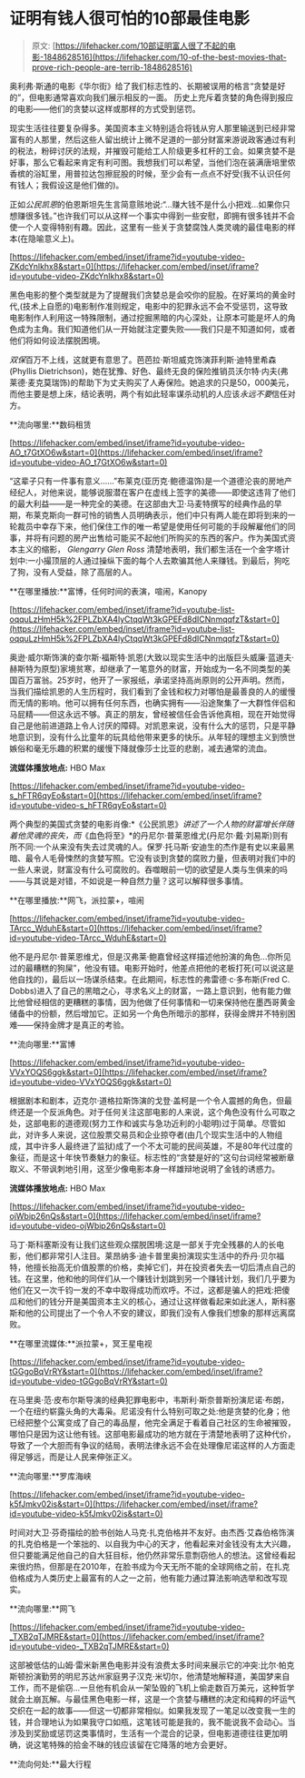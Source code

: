 # 证明有钱人很可怕的10部最佳电影

> 原文: [https://lifehacker.com/10部证明富人很了不起的电影-1848628516](https://lifehacker.com/10-of-the-best-movies-that-prove-rich-people-are-terrib-1848628516)

奥利弗·斯通的电影《华尔街》给了我们标志性的、长期被误用的格言“贪婪是好的”，但电影通常喜欢向我们展示相反的一面。
历史上充斥着贪婪的角色得到报应的电影——他们的贪婪以这样或那样的方式受到惩罚。

现实生活往往要复杂得多。美国资本主义特别适合将钱从穷人那里输送到已经非常富有的人那里，然后这些人留出统计上微不足道的一部分财富来游说政客通过有利的税法，粉碎讨厌的法规，并摧毁可能给工人阶级更多杠杆的工会。如果贪婪不是好事，那么它看起来肯定有利可图。我想我们可以希望，当他们泡在装满唐培里侬香槟的浴缸里，用普拉达包擦屁股的时候，至少会有一点点不好受(我不认识任何有钱人；我假设这是他们做的)。

正如*公民凯恩*的伯恩斯坦先生言简意赅地说:“...赚大钱不是什么小把戏...如果你只想赚很多钱。”也许我们可以从这样一个事实中得到一些安慰，即拥有很多钱并不会使一个人变得特别有趣。因此，这里有一些关于贪婪腐蚀人类灵魂的最佳电影的样本(在隐喻意义上)。

 [https://lifehacker.com/embed/inset/iframe?id=youtube-video-ZKdcYnlkhx8&start=0](https://lifehacker.com/embed/inset/iframe?id=youtube-video-ZKdcYnlkhx8&start=0) 

黑色电影的整个类型就是为了提醒我们贪婪总是会咬你的屁股。在好莱坞的黄金时代,(技术上自愿的)电影制作准则规定，电影中的犯罪永远不会不受惩罚，这导致电影制作人利用这一特殊限制，通过挖掘黑暗的内心深处，让原本可能是坏人的角色成为主角。我们知道他们从一开始就注定要失败——我们只是不知道如何，或者他们将如何设法摆脱困境。

*双保*百万不上线，这就更有意思了。芭芭拉·斯坦威克饰演菲利斯·迪特里希森(Phyllis Dietrichson)，她在犹豫、好色、最终无良的保险推销员沃尔特·内夫(弗莱德·麦克莫瑞饰)的帮助下为丈夫购买了人寿保险。她追求的只是50，000美元，而他主要是想上床，结论表明，两个有如此轻率谋杀动机的人应该*永远不要*信任对方。

**流向哪里:**数码租赁

 [https://lifehacker.com/embed/inset/iframe?id=youtube-video-AO_t7GtXO6w&start=0](https://lifehacker.com/embed/inset/iframe?id=youtube-video-AO_t7GtXO6w&start=0) 

“这辈子只有一件事有意义……”布莱克(亚历克·鲍德温饰)是一个道德沦丧的房地产经纪人，对他来说，能够说服潜在客户在虚线上签字的美德——即使这违背了他们的最大利益——是一种完全的美德。在这部由大卫·马麦特撰写的经典作品的早期，布莱克斯向一群可怜的销售人员明确表示，他们中只有两人能在即将到来的一轮裁员中幸存下来，他们保住工作的唯一希望是使用任何可能的手段解雇他们的同事，并将有问题的房产出售给可能买不起他们所购买的东西的客户。作为美国式资本主义的缩影， *Glengarry Glen Ross* 清楚地表明，我们都生活在一个金字塔计划中:一小撮顶层的人通过操纵下面的每个人去欺骗其他人来赚钱。到最后，狗吃了狗，没有人受益，除了高层的人。

**在哪里播放:**富博，任何时间的表演，喧闹，Kanopy

 [https://lifehacker.com/embed/inset/iframe?id=youtube-list-oqquLzHmH5k%2FPLZbXA4lyCtqqWt3kGPEFd8dICNnmqqfzT&start=0](https://lifehacker.com/embed/inset/iframe?id=youtube-list-oqquLzHmH5k%2FPLZbXA4lyCtqqWt3kGPEFd8dICNnmqqfzT&start=0) 

奥逊·威尔斯饰演的查尔斯·福斯特·凯恩(大致以现实生活中的出版巨头威廉·蓝道夫·赫斯特为原型)家境贫寒，却继承了一笔意外的财富，开始成为一名不同类型的美国百万富翁。25岁时，他开了一家报纸，承诺坚持高尚原则的公开声明。然而，当我们描绘凯恩的人生历程时，我们看到了金钱和权力对哪怕是最善良的人的缓慢而无情的影响。他可以拥有任何东西，也确实拥有——沿途聚集了一大群性伴侣和马屁精——但这永远不够。真正的朋友，曾经被信任会告诉他真相，现在开始觉得自己是他前进道路上令人讨厌的障碍。对凯恩来说，没有什么大的惩罚，只是平静地意识到，没有什么比童年的玩具给他带来更多的快乐。从年轻的理想主义到愤世嫉俗和毫无乐趣的积累的缓慢下降就像莎士比亚的悲剧，减去通常的流血。

**流媒体播放地点:** HBO Max

 [https://lifehacker.com/embed/inset/iframe?id=youtube-video-s_hFTR6qyEo&start=0](https://lifehacker.com/embed/inset/iframe?id=youtube-video-s_hFTR6qyEo&start=0) 

两个典型的美国式贪婪的电影肖像:*《公民凯恩》*讲述了一个人物的财富增长伴随着他灵魂的丧失，而*《血色将至》*的丹尼尔·普莱恩维尤(丹尼尔·戴·刘易斯)则有所不同:一个从来没有失去过灵魂的人。保罗·托马斯·安迪生的杰作是有史以来最黑暗、最令人毛骨悚然的贪婪写照。它没有谈到贪婪的腐败力量，但表明对我们中的一些人来说，财富没有什么可腐败的。吞噬眼前一切的欲望是人类与生俱来的吗——与其说是对错，不如说是一种自然力量？这可以解释很多事情。

**在哪里播放:**网飞，派拉蒙+，喧闹

 [https://lifehacker.com/embed/inset/iframe?id=youtube-video-TArcc_WduhE&start=0](https://lifehacker.com/embed/inset/iframe?id=youtube-video-TArcc_WduhE&start=0) 

他不是丹尼尔·普莱恩维尤，但是汉弗莱·鲍嘉曾经这样描述他扮演的角色...你所见过的最糟糕的狗屎”，他没有错。电影开始时，他差点把他的老板打死(可以说这是他自找的)，最后以一场谋杀结束。在此期间，标志性的弗雷德·c·多布斯(Fred C. Dobbs)进入了自己的黑暗之心，寻求名义上的财富，一路上意识到，他有能力做比他曾经相信的更糟糕的事情，因为他做了任何事情和一切来保持他在墨西哥黄金储备中的份额，然后增加它。正如另一个角色所暗示的那样，获得金牌并不特别困难——保持金牌才是真正的考验。

**流向哪里:**富博

 [https://lifehacker.com/embed/inset/iframe?id=youtube-video-VVxYOQS6ggk&start=0](https://lifehacker.com/embed/inset/iframe?id=youtube-video-VVxYOQS6ggk&start=0) 

根据剧本和剧本，迈克尔·道格拉斯饰演的戈登·盖柯是一个令人震撼的角色，但最终还是一个反派角色。对于任何关注这部电影的人来说，这个角色没有什么可取之处，这部电影的道德观(努力工作和诚实与急功近利的小聪明)过于简单。尽管如此，对许多人来说，这位股票交易员和企业掠夺者(由几个现实生活中的人物组成，其中许多人最终进了监狱)成了一个不太可能的民间英雄，不是80年代过度的象征，而是这十年快节奏魅力的象征。标志性的“贪婪是好的”这句台词经常被断章取义、不带讽刺地引用，这至少像电影本身一样雄辩地说明了金钱的诱惑力。

**流媒体播放地点:** HBO Max

 [https://lifehacker.com/embed/inset/iframe?id=youtube-video-ojWbip26nQs&start=0](https://lifehacker.com/embed/inset/iframe?id=youtube-video-ojWbip26nQs&start=0) 

马丁·斯科塞斯没有让我们这些观众摆脱困境:这是一部关于完全残暴的人的长电影，他们都非常引人注目。莱昂纳多·迪卡普里奥扮演现实生活中的乔丹·贝尔福特，他擅长抬高无价值股票的价格，卖掉它们，并在投资者失去一切后清点自己的钱。在这里，他和他的同伴们从一个赚钱计划跳到另一个赚钱计划，我们几乎要为他们在又一次千钧一发的不幸中取得成功而欢呼。不过，这都是骗人的把戏:把傻瓜和他们的钱分开是美国资本主义的核心，通过让这样做看起来如此迷人，斯科塞斯和他的公司提出了一个令人不安的建议，即我们没有人像我们想象的那样远离腐败。

**在哪里流媒体:**派拉蒙+，冥王星电视

 [https://lifehacker.com/embed/inset/iframe?id=youtube-video-tGGgoBqVrRY&start=0](https://lifehacker.com/embed/inset/iframe?id=youtube-video-tGGgoBqVrRY&start=0) 

在马里奥·范·皮布尔斯导演的经典犯罪电影中，韦斯利·斯奈普斯扮演尼诺·布朗，一个在纽约崭露头角的大毒枭。尼诺没有什么特别可取之处:他是贪婪的化身；他已经把整个公寓变成了自己的毒品屋，他完全满足于看着自己社区的生命被摧毁，哪怕只是因为这让他有钱。这部电影最成功的地方就在于清楚地表明了这种代价，导致了一个大胆而有争议的结局，表明法律永远不会在处理像尼诺这样的人方面走得足够远，而是让人民来伸张正义。

**流向哪里:**罗库海峡

 [https://lifehacker.com/embed/inset/iframe?id=youtube-video-k5fJmkv02is&start=0](https://lifehacker.com/embed/inset/iframe?id=youtube-video-k5fJmkv02is&start=0) 

时间对大卫·芬奇描绘的脸书创始人马克·扎克伯格并不友好。由杰西·艾森伯格饰演的扎克伯格是一个笨拙的、以自我为中心的天才，他看起来对金钱没有太大兴趣，但只要能满足他自己的自大狂目标，他仍然非常乐意剽窃他人的想法。这曾经看起来很灼热，但那是在2010年，在脸书成为今天无所不能的全球网络之前，在扎克伯格成为人类历史上最富有的人之一之前，他有能力通过算法影响选举和改写现实。

**流向哪里:**网飞

 [https://lifehacker.com/embed/inset/iframe?id=youtube-video-_TXB2qTJMRE&start=0](https://lifehacker.com/embed/inset/iframe?id=youtube-video-_TXB2qTJMRE&start=0) 

这部被低估的山姆·雷米新黑色电影并没有浪费太多时间来展示它的冲突:比尔·帕克斯顿扮演勤劳的明尼苏达州家庭男子汉克·米切尔，他清楚地解释道，美国梦来自工作，而不是偷窃...一旦他有机会从一架坠毁的飞机上偷走数百万美元，这种哲学就会土崩瓦解。与最佳黑色电影一样，这是一个贪婪与糟糕的决定和纯粹的坏运气交织在一起的故事——但这一切都非常相似。如果我发现了一笔足以改变我一生的钱，并合理地认为如果我守口如瓶，这笔钱可能是我的，我不能说我不会动心。当涉及到奖励或惩罚这类事情时，生活有一个混合的记录，但电影道德往往更加明确，说这笔特殊的拾金不昧的钱应该留在它降落的地方会更好。

**流向何处:**最大行程